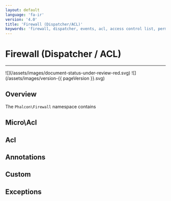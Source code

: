 ```yaml
---
layout: default
language: 'fa-ir'
version: '4.0'
title: 'Firewall (Dispatcher/ACL)'
keywords: 'firewall, dispatcher, events, acl, access control list, permissions, annotations'
---
```


# Firewall (Dispatcher / ACL)
<hr />
![](/assets/images/document-status-under-review-red.svg) ![](/assets/images/version-{{ pageVersion }}.svg)

## Overview
The `Phalcon\Firewall` namespace contains

## Micro\Acl

## Acl

## Annotations

## Custom

## Exceptions
